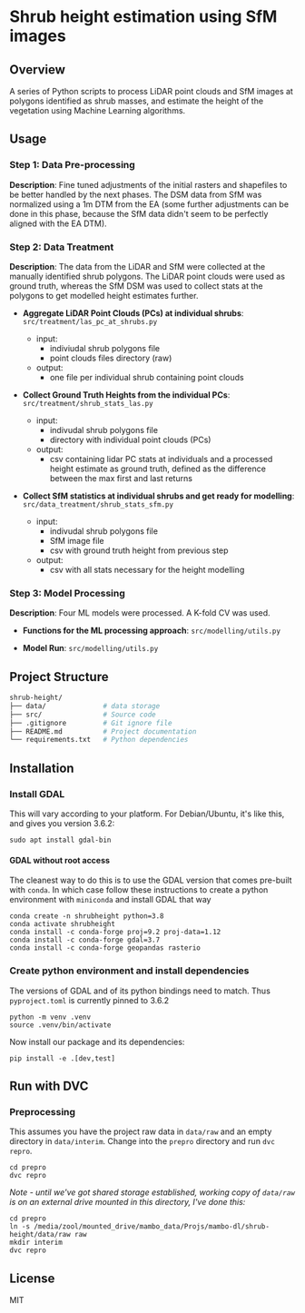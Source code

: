 # Shrub height estimation using SfM images

## Overview

A series of Python scripts to process LiDAR point clouds and SfM images at polygons identified as shrub masses, and estimate the height of the vegetation using Machine Learning algorithms.

## Usage

### Step 1: Data Pre-processing

**Description**: Fine tuned adjustments of the initial rasters and shapefiles to be better handled by the next phases. The DSM data from SfM was normalized using a 1m DTM from the EA (some further adjustments can be done in this phase, because the SfM data didn't seem to be perfectly aligned with the EA DTM).

### Step 2: Data Treatment
**Description**: The data from the LiDAR and SfM were collected at the manually identified shrub polygons. The LiDAR point clouds were used as ground truth, whereas the SfM DSM was used to collect stats at the polygons to get modelled height estimates further.

- **Aggregate LiDAR Point Clouds (PCs) at individual shrubs**: `src/treatment/las_pc_at_shrubs.py`
    - input: 
        - indiviudal shrub polygons file
        - point clouds files directory (raw)
    - output: 
        - one file per individual shrub containing point clouds

- **Collect Ground Truth Heights from the individual PCs**: `src/treatment/shrub_stats_las.py`
    - input: 
        - indivudal shrub polygons file
        - directory with individual point clouds (PCs)
    - output: 
        - csv containing lidar PC stats at individuals and a processed height estimate as ground truth, defined as the difference between the max first and last returns

- **Collect SfM statistics at individual shrubs and get ready for modelling**: `src/data_treatment/shrub_stats_sfm.py`
    - input:
        - indivudal shrub polygons file
        - SfM image file
        - csv with ground truth height from previous step
    - output: 
        - csv with all stats necessary for the height modelling

### Step 3: Model Processing
**Description**: Four ML models were processed. A K-fold CV was used.

- **Functions for the ML processing approach**: `src/modelling/utils.py`

- **Model Run**: `src/modelling/utils.py`

## Project Structure

```bash
shrub-height/
├── data/              # data storage
├── src/               # Source code
├── .gitignore         # Git ignore file
├── README.md          # Project documentation
└── requirements.txt   # Python dependencies
```
## Installation

### Install GDAL

This will vary according to your platform. For Debian/Ubuntu, it's like this, and gives you version 3.6.2:

`sudo apt install gdal-bin`

#### GDAL without root access

The cleanest way to do this is to use the GDAL version that comes pre-built with `conda`. In which case follow these instructions to create a python environment with `miniconda` and install GDAL that way

```
conda create -n shrubheight python=3.8
conda activate shrubheight
conda install -c conda-forge proj=9.2 proj-data=1.12
conda install -c conda-forge gdal=3.7
conda install -c conda-forge geopandas rasterio
```

### Create python environment and install dependencies

The versions of GDAL and of its python bindings need to match. Thus `pyproject.toml` is currently pinned to 3.6.2

```
python -m venv .venv
source .venv/bin/activate
```

Now install our package and its dependencies:

```
pip install -e .[dev,test]
```


## Run with DVC

### Preprocessing

This assumes you have the project raw data in `data/raw` and an empty directory in `data/interim`.
Change into the `prepro` directory and run `dvc repro`.

```
cd prepro
dvc repro
```

_Note - until we've got shared storage established, working copy of `data/raw` is on an external drive mounted in this directory, I've done this:_

```
cd prepro
ln -s /media/zool/mounted_drive/mambo_data/Projs/mambo-dl/shrub-height/data/raw raw
mkdir interim
dvc repro
```

## License

MIT
